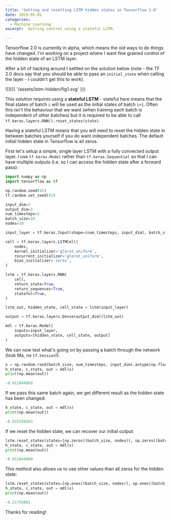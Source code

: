 ```yaml
---
title: 'Setting and resetting LSTM hidden states in Tensorflow 2.0'
date: 2019-05-01
categories:
  - Machine Learning
excerpt:  Getting control using a stateful LSTM.

---
```


Tensorflow 2.0 is currently in alpha, which means the old ways to do things have changed.  I'm working on a project where I want fine grained control of the hidden state of an LSTM layer.

After a bit of hacking around I settled on the solution below (note - the TF 2.0 docs say that you should be able to pass an `initial_state` when calling the layer - I couldn't get this to work).

![]({{ '/assets/lstm-hidden/fig1.svg' }})


This solution requires using a **stateful LSTM** - stateful here means that the final states of batch `i` will be used as the initial states of batch `i+1`.  Often this isn't the behaviour that we want (when training each batch is independent of other batches) but it is required to be able to call `tf.keras.layers.RNN().reset_states(state)`.   

Having a stateful LSTM means that you will need to reset the hidden state in between batches yourself if you do want independent batches.  The default initial hidden state in Tensorflow is all zeros.

First let's setup a simple, single layer LSTM with a fully connected output layer.  I use `tf.keras.Model` rather than `tf.keras.Sequential` so that I can have multiple outputs (i.e. so I can access the hidden state after a forward pass):

```python
import numpy as np
import tensorflow as tf

np.random.seed(42)
tf.random.set_seed(42)

input_dim=3
output_dim=3
num_timesteps=2
batch_size=10
nodes=10

input_layer = tf.keras.Input(shape=(num_timesteps, input_dim), batch_size=batch_size)

cell = tf.keras.layers.LSTMCell(
    nodes,
    kernel_initializer='glorot_uniform',
    recurrent_initializer='glorot_uniform',
    bias_initializer='zeros',
)

lstm = tf.keras.layers.RNN(
    cell,
    return_state=True,
    return_sequences=True,
    stateful=True,
)

lstm_out, hidden_state, cell_state = lstm(input_layer)

output = tf.keras.layers.Dense(output_dim)(lstm_out)

mdl = tf.keras.Model(
    inputs=input_layer,
    outputs=[hidden_state, cell_state, output]
)
```

We can now test what's going on by passing a batch through the network (look Ma, no `tf.Session`!):

```python
x = np.random.rand(batch_size, num_timesteps, input_dim).astype(np.float32)
h_state, c_state, out = mdl(x)
print(np.mean(out))

-0.011644869
```

If we pass this same batch again, we get different result as the hidden state has been changed:

```python
h_state, c_state, out = mdl(x)
print(np.mean(out))

-0.015350263
```

If we reset the hidden state, we can recover our initial output:

```python
lstm.reset_states(states=[np.zeros((batch_size, nodes)), np.zeros((batch_size, nodes))])
h_state, c_state, out = mdl(x)
print(np.mean(out))

-0.011644869
```

This method also allows us to use other values than all zeros for the hidden state:

```python
lstm.reset_states(states=[np.ones((batch_size, nodes)), np.ones((batch_size, nodes))])
h_state, c_state, out = mdl(x)
print(np.mean(out))

-0.21755001
```

Thanks for reading!
